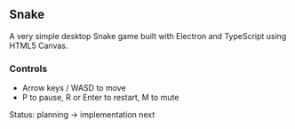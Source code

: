 ## Snake

A very simple desktop Snake game built with Electron and TypeScript using HTML5 Canvas.

### Controls
- Arrow keys / WASD to move
- P to pause, R or Enter to restart, M to mute

Status: planning → implementation next
